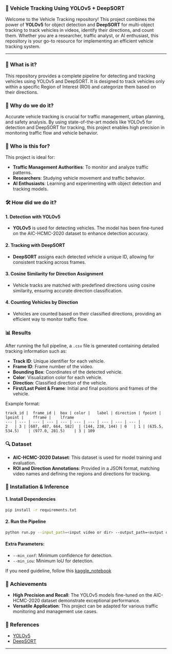 ### **🚀 Vehicle Tracking Using YOLOv5 + DeepSORT**

Welcome to the Vehicle Tracking repository! This project combines the power of **YOLOv5** for object detection and **DeepSORT** for multi-object tracking to track vehicles in videos, identify their directions, and count them. Whether you are a researcher, traffic analyst, or AI enthusiast, this repository is your go-to resource for implementing an efficient vehicle tracking system.

---

### **📌 What is it?**

This repository provides a complete pipeline for detecting and tracking vehicles using YOLOv5 and DeepSORT. It is designed to track vehicles only within a specific Region of Interest (ROI) and categorize them based on their directions. 

### **🎯 Why do we do it?**

Accurate vehicle tracking is crucial for traffic management, urban planning, and safety analysis. By using state-of-the-art models like YOLOv5 for detection and DeepSORT for tracking, this project enables high precision in monitoring traffic flow and vehicle behavior.

### **👥 Who is this for?**

This project is ideal for:
- **Traffic Management Authorities**: To monitor and analyze traffic patterns.
- **Researchers**: Studying vehicle movement and traffic behavior.
- **AI Enthusiasts**: Learning and experimenting with object detection and tracking models.
  
### **🛠️ How did we do it?**

#### **1. Detection with YOLOv5**
- **YOLOv5** is used for detecting vehicles. The model has been fine-tuned on the AIC-HCMC-2020 dataset to enhance detection accuracy.
  
#### **2. Tracking with DeepSORT**
- **DeepSORT** assigns each detected vehicle a unique ID, allowing for consistent tracking across frames.

#### **3. Cosine Similarity for Direction Assignment**
- Vehicle tracks are matched with predefined directions using cosine similarity, ensuring accurate direction classification.

#### **4. Counting Vehicles by Direction**
- Vehicles are counted based on their classified directions, providing an efficient way to monitor traffic flow.

### **📊 Results**

After running the full pipeline, a `.csv` file is generated containing detailed tracking information such as:
- **Track ID**: Unique identifier for each vehicle.
- **Frame ID**: Frame number of the video.
- **Bounding Box**: Coordinates of the detected vehicle.
- **Color**: Visualization color for each vehicle.
- **Direction**: Classified direction of the vehicle.
- **First/Last Point & Frame**: Initial and final positions and frames of the vehicle.

Example format:
```
track_id |	frame_id |	box	| color |	label |	direction |	fpoint |	lpoint |	fframe |	lframe
--- | --- | --- | --- | --- | --- | --- | --- | --- | --- | 
2	| 3	| [607, 487, 664, 582]	| (144, 238, 144) |	0	| 1	| (635.5, 534.5)	| (977.0, 281.5)	| 3	| 109
```

### **🔍 Dataset**
- **AIC-HCMC-2020 Dataset**: This dataset is used for model training and evaluation. 
- **ROI and Direction Annotations**: Provided in a JSON format, matching video names and defining the regions and directions for tracking.

### **🔧 Installation & Inference**

#### **1. Install Dependencies**
```bash
pip install -r requirements.txt
```

#### **2. Run the Pipeline**
```bash
python run.py --input_path=<input video or dir> --output_path=<output dir> --weight=<trained weight>
```

#### **Extra Parameters**:
- `--min_conf`: Minimum confidence for detection.
- `--min_iou`: Minimum IoU for detection.

If you need guideline, follow this [kaggle_notebook](https://www.kaggle.com/code/quanhoangngoc/demo-counting/notebook)

### **🏅 Achievements**
- **High Precision and Recall**: The YOLOv5 models fine-tuned on the AIC-HCMC-2020 dataset demonstrate exceptional performance.
- **Versatile Application**: This project can be adapted for various traffic monitoring and management use cases.

### **🔗 References**
- [YOLOv5](https://github.com/ultralytics/yolov5)
- [DeepSORT](https://github.com/ZQPei/deep_sort_pytorch)

---
